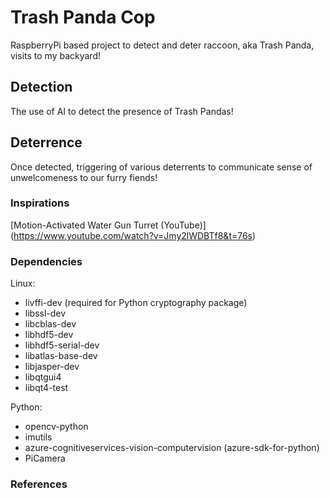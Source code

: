 # Trash Panda Cop
RaspberryPi based project to detect and deter raccoon, aka Trash Panda, visits to my backyard!

## Detection
The use of AI to detect the presence of Trash Pandas!

## Deterrence
Once detected, triggering of various deterrents to communicate sense of unwelcomeness to our furry fiends!

### Inspirations
[Motion-Activated Water Gun Turret (YouTube)] (https://www.youtube.com/watch?v=Jmy2lWDBTf8&t=76s)

### Dependencies

Linux:
* livffi-dev (required for Python cryptography package)
* libssl-dev
* libcblas-dev 
* libhdf5-dev
* libhdf5-serial-dev
* libatlas-base-dev
* libjasper-dev
* libqtgui4
* libqt4-test

Python:
* opencv-python
* imutils
* azure-cognitiveservices-vision-computervision (azure-sdk-for-python)
* PiCamera

### References
